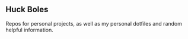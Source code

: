 Huck Boles
----------

Repos for personal projects, as well as my personal dotfiles and random helpful information.
